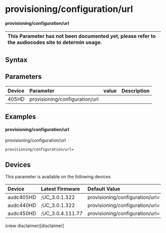 ﻿---
description: provisioning/configuration/url
search: false
---

# provisioning/configuration/url

#### provisioning/configuration/url


| This Parameter has not been documented yet, please refer to the audiocodes site to determin usage.  | 
| :--- |

## Syntax

## Parameters
|Device|Parameter|value|Description|
|:---|:---|:---|:---|
| 405HD | provisioning/configuration/url |  |  |

## Examples
#### provisioning/configuration/url

provisioning/configuration/url

```
provisioning/configuration/url=
```

## Devices
This parameter is available on the following devices

| Device | Latest Firmware | Default Value |
|:---|:---|:---|
| audc405HD | ;UC_3.0.1.322 | provisioning/configuration/url= 
| audc440HD | ;UC_3.0.1.322 | provisioning/configuration/url= 
| audc450HD | ;UC_3.0.4.111.77 | provisioning/configuration/url= 

(view disclaimer)[disclaimer]
